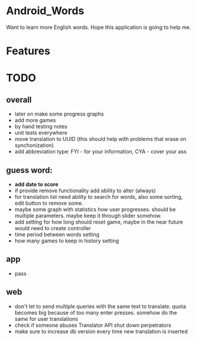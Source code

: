 # Android_Words
Want to learn more English words. Hope this application is going to help me.

# Features



# TODO

## overall
* later on make some progress graphs
* add more games
* by hand testing notes
* unit tests everywhere
* move translation to UUID (this should help with problems that erase on synchonization)
* add abbreviation type: FYI - for your information, CYA - cover your ass

## guess word:
* **add date to score**
* if provide remove functionality add ability to alter (always)
* for translation list need ability to search for words, also some sorting, edit button to remove some.
* maybe some graph with statistics how user progresses. should be multiple parameters. maybe keep it through slider somehow.
* add setting for how long should reset game, maybe in the near future would need to create controller
* time period between words setting
* how many games to keep in history setting

## app
* pass

## web
* don't let to send multiple queries with the same text to translate. quota becomes big because of too many enter presses.
somehow do the same for user translations
* check if someone abuses Translator API shut down perpetrators
* make sure to increase db version every time new translation is inserted


